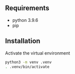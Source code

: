 ## Requirements

- python 3.9.6
- pip

## Installation

Activate the virtual environment

```bash
python3 -m venv .venv
. .venv/bin/activate
```